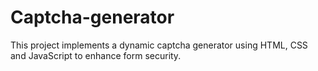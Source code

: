 # Captcha-generator
This project implements a dynamic captcha generator using HTML, CSS and JavaScript to enhance form security.
